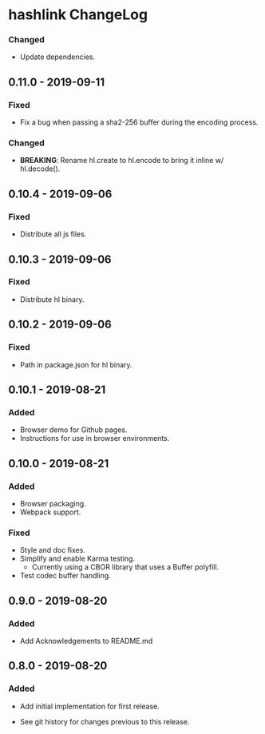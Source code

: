 # hashlink ChangeLog

### Changed
- Update dependencies.

## 0.11.0 - 2019-09-11

### Fixed
- Fix a bug when passing a sha2-256 buffer during the encoding process.

### Changed
- **BREAKING**: Rename hl.create to hl.encode to bring it inline w/ hl.decode().

## 0.10.4 - 2019-09-06

### Fixed
- Distribute all js files.

## 0.10.3 - 2019-09-06

### Fixed
- Distribute hl binary.

## 0.10.2 - 2019-09-06

### Fixed
- Path in package.json for hl binary.

## 0.10.1 - 2019-08-21

### Added
- Browser demo for Github pages.
- Instructions for use in browser environments.

## 0.10.0 - 2019-08-21

### Added
- Browser packaging.
- Webpack support.

### Fixed
- Style and doc fixes.
- Simplify and enable Karma testing.
  - Currently using a CBOR library that uses a Buffer polyfill.
- Test codec buffer handling.

## 0.9.0 - 2019-08-20

### Added
- Add Acknowledgements to README.md

## 0.8.0 - 2019-08-20

### Added
- Add initial implementation for first release.

- See git history for changes previous to this release.
